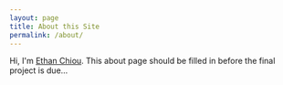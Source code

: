 ```yaml
---
layout: page
title: About this Site
permalink: /about/
---
```


Hi, I'm [Ethan Chiou](http://www.echiou.com). This about page should be filled in before the final project is due...